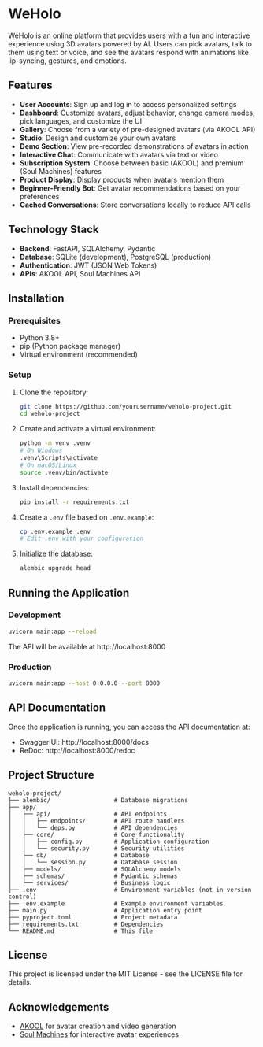 # WeHolo

WeHolo is an online platform that provides users with a fun and interactive experience using 3D avatars powered by AI. Users can pick avatars, talk to them using text or voice, and see the avatars respond with animations like lip-syncing, gestures, and emotions.

## Features

- **User Accounts**: Sign up and log in to access personalized settings
- **Dashboard**: Customize avatars, adjust behavior, change camera modes, pick languages, and customize the UI
- **Gallery**: Choose from a variety of pre-designed avatars (via AKOOL API)
- **Studio**: Design and customize your own avatars
- **Demo Section**: View pre-recorded demonstrations of avatars in action
- **Interactive Chat**: Communicate with avatars via text or video
- **Subscription System**: Choose between basic (AKOOL) and premium (Soul Machines) features
- **Product Display**: Display products when avatars mention them
- **Beginner-Friendly Bot**: Get avatar recommendations based on your preferences
- **Cached Conversations**: Store conversations locally to reduce API calls

## Technology Stack

- **Backend**: FastAPI, SQLAlchemy, Pydantic
- **Database**: SQLite (development), PostgreSQL (production)
- **Authentication**: JWT (JSON Web Tokens)
- **APIs**: AKOOL API, Soul Machines API

## Installation

### Prerequisites

- Python 3.8+
- pip (Python package manager)
- Virtual environment (recommended)

### Setup

1. Clone the repository:
   ```bash
   git clone https://github.com/yourusername/weholo-project.git
   cd weholo-project
   ```

2. Create and activate a virtual environment:
   ```bash
   python -m venv .venv
   # On Windows
   .venv\Scripts\activate
   # On macOS/Linux
   source .venv/bin/activate
   ```

3. Install dependencies:
   ```bash
   pip install -r requirements.txt
   ```

4. Create a `.env` file based on `.env.example`:
   ```bash
   cp .env.example .env
   # Edit .env with your configuration
   ```

5. Initialize the database:
   ```bash
   alembic upgrade head
   ```

## Running the Application

### Development

```bash
uvicorn main:app --reload
```

The API will be available at http://localhost:8000

### Production

```bash
uvicorn main:app --host 0.0.0.0 --port 8000
```

## API Documentation

Once the application is running, you can access the API documentation at:

- Swagger UI: http://localhost:8000/docs
- ReDoc: http://localhost:8000/redoc

## Project Structure

```
weholo-project/
├── alembic/                  # Database migrations
├── app/
│   ├── api/                  # API endpoints
│   │   ├── endpoints/        # API route handlers
│   │   └── deps.py           # API dependencies
│   ├── core/                 # Core functionality
│   │   ├── config.py         # Application configuration
│   │   └── security.py       # Security utilities
│   ├── db/                   # Database
│   │   └── session.py        # Database session
│   ├── models/               # SQLAlchemy models
│   ├── schemas/              # Pydantic schemas
│   └── services/             # Business logic
├── .env                      # Environment variables (not in version control)
├── .env.example              # Example environment variables
├── main.py                   # Application entry point
├── pyproject.toml            # Project metadata
├── requirements.txt          # Dependencies
└── README.md                 # This file
```

## License

This project is licensed under the MIT License - see the LICENSE file for details.

## Acknowledgements

- [AKOOL](https://akool.com/) for avatar creation and video generation
- [Soul Machines](https://www.soulmachines.com/) for interactive avatar experiences